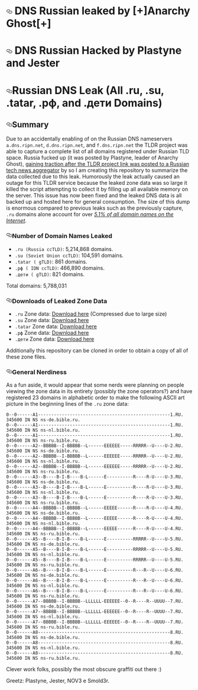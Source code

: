  <h1><a href="#russian-dns-leak-all-ru-su-tatar-рф-and-дети-domains" aria-hidden="true" class="anchor" id="user-content-russian-dns-leak-all-ru-su-tatar-рф-and-дети-domains"><svg aria-hidden="true" class="octicon octicon-link" height="16" version="1.1" viewBox="0 0 16 16" width="16"><path fill-rule="evenodd" d="M4 9h1v1H4c-1.5 0-3-1.69-3-3.5S2.55 3 4 3h4c1.45 0 3 1.69 3 3.5 0 1.41-.91 2.72-2 3.25V8.59c.58-.45 1-1.27 1-2.09C10 5.22 8.98 4 8 4H4c-.98 0-2 1.22-2 2.5S3 9 4 9zm9-3h-1v1h1c1 0 2 1.22 2 2.5S13.98 12 13 12H9c-.98 0-2-1.22-2-2.5 0-.83.42-1.64 1-2.09V6.25c-1.09.53-2 1.84-2 3.25C6 11.31 7.55 13 9 13h4c1.45 0 3-1.69 3-3.5S14.5 6 13 6z"></path></svg></a>
DNS Russian leaked by [+]Anarchy Ghost[+]</h1>

<h1><a href="#russian-dns-leak-all-ru-su-tatar-рф-and-дети-domains" aria-hidden="true" class="anchor" id="user-content-russian-dns-leak-all-ru-su-tatar-рф-and-дети-domains"><svg aria-hidden="true" class="octicon octicon-link" height="16" version="1.1" viewBox="0 0 16 16" width="16"><path fill-rule="evenodd" d="M4 9h1v1H4c-1.5 0-3-1.69-3-3.5S2.55 3 4 3h4c1.45 0 3 1.69 3 3.5 0 1.41-.91 2.72-2 3.25V8.59c.58-.45 1-1.27 1-2.09C10 5.22 8.98 4 8 4H4c-.98 0-2 1.22-2 2.5S3 9 4 9zm9-3h-1v1h1c1 0 2 1.22 2 2.5S13.98 12 13 12H9c-.98 0-2-1.22-2-2.5 0-.83.42-1.64 1-2.09V6.25c-1.09.53-2 1.84-2 3.25C6 11.31 7.55 13 9 13h4c1.45 0 3-1.69 3-3.5S14.5 6 13 6z"></path></svg></a>
DNS Russian Hacked by Plastyne and Jester </h1>

<h1><a href="#russian-dns-leak-all-ru-su-tatar-рф-and-дети-domains" aria-hidden="true" class="anchor" id="user-content-russian-dns-leak-all-ru-su-tatar-рф-and-дети-domains"><svg aria-hidden="true" class="octicon octicon-link" height="16" version="1.1" viewBox="0 0 16 16" width="16"><path fill-rule="evenodd" d="M4 9h1v1H4c-1.5 0-3-1.69-3-3.5S2.55 3 4 3h4c1.45 0 3 1.69 3 3.5 0 1.41-.91 2.72-2 3.25V8.59c.58-.45 1-1.27 1-2.09C10 5.22 8.98 4 8 4H4c-.98 0-2 1.22-2 2.5S3 9 4 9zm9-3h-1v1h1c1 0 2 1.22 2 2.5S13.98 12 13 12H9c-.98 0-2-1.22-2-2.5 0-.83.42-1.64 1-2.09V6.25c-1.09.53-2 1.84-2 3.25C6 11.31 7.55 13 9 13h4c1.45 0 3-1.69 3-3.5S14.5 6 13 6z"></path></svg></a>Russian DNS Leak (All .ru, .su, .tatar, .рф, and .дети Domains)</h1>
<h2><a href="#summary" aria-hidden="true" class="anchor" id="user-content-summary"><svg aria-hidden="true" class="octicon octicon-link" height="16" version="1.1" viewBox="0 0 16 16" width="16"><path fill-rule="evenodd" d="M4 9h1v1H4c-1.5 0-3-1.69-3-3.5S2.55 3 4 3h4c1.45 0 3 1.69 3 3.5 0 1.41-.91 2.72-2 3.25V8.59c.58-.45 1-1.27 1-2.09C10 5.22 8.98 4 8 4H4c-.98 0-2 1.22-2 2.5S3 9 4 9zm9-3h-1v1h1c1 0 2 1.22 2 2.5S13.98 12 13 12H9c-.98 0-2-1.22-2-2.5 0-.83.42-1.64 1-2.09V6.25c-1.09.53-2 1.84-2 3.25C6 11.31 7.55 13 9 13h4c1.45 0 3-1.69 3-3.5S14.5 6 13 6z"></path></svg></a>Summary</h2>
<p>Due to an accidentally enabling of on the Russian DNS nameservers <code>a.dns.ripn.net</code>, <code>d.dns.ripn.net</code>, and <code>f.dns.ripn.net</code> the TLDR project</a> was able to capture a complete list of all domains registered under Russian TLD space. Russia fucked up (it was posted by Plastyne, leader of Anarchy Ghost), <a href="https://habrahabr.ru/post/331144/">gaining traction after the TLDR project link was  posted to a Russian tech news aggregator</a> by so I am creating this repository to summarize the data collected due to this leak. Humorously the leak actually caused an outage for this TLDR service because the leaked zone data was so large it killed the script attempting to collect it by filling up all available memory on the server</a>. This issue has now been fixed and the leaked DNS data is all backed up and hosted here for general consumption. The size of this dump is enormous compared to previous leaks such as the previously capture, <code>.ru</code> domains alone account for over <em><a href="https://w3techs.com/technologies/overview/top_level_domain/all">5.1% of all domain names on the Internet</a></em>.</p>
<h3><a href="#number-of-domain-names-leaked" aria-hidden="true" class="anchor" id="user-content-number-of-domain-names-leaked"><svg aria-hidden="true" class="octicon octicon-link" height="16" version="1.1" viewBox="0 0 16 16" width="16"><path fill-rule="evenodd" d="M4 9h1v1H4c-1.5 0-3-1.69-3-3.5S2.55 3 4 3h4c1.45 0 3 1.69 3 3.5 0 1.41-.91 2.72-2 3.25V8.59c.58-.45 1-1.27 1-2.09C10 5.22 8.98 4 8 4H4c-.98 0-2 1.22-2 2.5S3 9 4 9zm9-3h-1v1h1c1 0 2 1.22 2 2.5S13.98 12 13 12H9c-.98 0-2-1.22-2-2.5 0-.83.42-1.64 1-2.09V6.25c-1.09.53-2 1.84-2 3.25C6 11.31 7.55 13 9 13h4c1.45 0 3-1.69 3-3.5S14.5 6 13 6z"></path></svg></a>Number of Domain Names Leaked</h3>
<ul>
<li><code>.ru (Russia ccTLD)</code>: 5,214,868 domains.</li>
<li><code>.su (Soviet Union ccTLD)</code>: 104,591 domains.</li>
<li><code>.tatar ( gTLD)</code>: 861 domains.</li>
<li><code>.рф ( IDN ccTLD)</code>: 466,890 domains.</li>
<li><code>.дети ( gTLD)</code>: 821 domains.</li>
</ul>
<p>Total domains: 5,788,031</p>
<h3><a href="#downloads-of-leaked-zone-data" aria-hidden="true" class="anchor" id="user-content-downloads-of-leaked-zone-data"><svg aria-hidden="true" class="octicon octicon-link" height="16" version="1.1" viewBox="0 0 16 16" width="16"><path fill-rule="evenodd" d="M4 9h1v1H4c-1.5 0-3-1.69-3-3.5S2.55 3 4 3h4c1.45 0 3 1.69 3 3.5 0 1.41-.91 2.72-2 3.25V8.59c.58-.45 1-1.27 1-2.09C10 5.22 8.98 4 8 4H4c-.98 0-2 1.22-2 2.5S3 9 4 9zm9-3h-1v1h1c1 0 2 1.22 2 2.5S13.98 12 13 12H9c-.98 0-2-1.22-2-2.5 0-.83.42-1.64 1-2.09V6.25c-1.09.53-2 1.84-2 3.25C6 11.31 7.55 13 9 13h4c1.45 0 3-1.69 3-3.5S14.5 6 13 6z"></path></svg></a>Downloads of Leaked Zone Data</h3>
<ul>
<li><code>.ru</code> Zone data: <a href="https://github.com/mandatoryprogrammer/TLDR/blob/e04bef94efbf546760888b7608fee10e6639aede/archives/ru/a.dns.ripn.net.zone.gz?raw=true">Download here</a> (Compressed due to large size)</li>
<li><code>.su</code> Zone data: <a href="https://raw.githubusercontent.com/mandatoryprogrammer/TLDR/e04bef94efbf546760888b7608fee10e6639aede/archives/su/a.dns.ripn.net.zone">Download here</a></li>
<li><code>.tatar</code> Zone data: <a href="https://raw.githubusercontent.com/mandatoryprogrammer/TLDR/e04bef94efbf546760888b7608fee10e6639aede/archives/tatar/a.dns.ripn.net.zone">Download here</a></li>
<li><code>.рф</code> Zone data: <a href="https://github.com/mandatoryprogrammer/TLDR/blob/e04bef94efbf546760888b7608fee10e6639aede/archives/xn--p1ai/a.dns.ripn.net.zone.gz?raw=true">Download here</a></li>
<li><code>.дети</code> Zone data: <a href="https://raw.githubusercontent.com/mandatoryprogrammer/TLDR/e04bef94efbf546760888b7608fee10e6639aede/archives/xn--d1acj3b/a.dns.ripn.net.zone">Download here</a></li>
</ul>
<p>Additionally this repository can be cloned in order to obtain a copy of all of these zone files.</p>
<h3><a href="#general-nerdiness" aria-hidden="true" class="anchor" id="user-content-general-nerdiness"><svg aria-hidden="true" class="octicon octicon-link" height="16" version="1.1" viewBox="0 0 16 16" width="16"><path fill-rule="evenodd" d="M4 9h1v1H4c-1.5 0-3-1.69-3-3.5S2.55 3 4 3h4c1.45 0 3 1.69 3 3.5 0 1.41-.91 2.72-2 3.25V8.59c.58-.45 1-1.27 1-2.09C10 5.22 8.98 4 8 4H4c-.98 0-2 1.22-2 2.5S3 9 4 9zm9-3h-1v1h1c1 0 2 1.22 2 2.5S13.98 12 13 12H9c-.98 0-2-1.22-2-2.5 0-.83.42-1.64 1-2.09V6.25c-1.09.53-2 1.84-2 3.25C6 11.31 7.55 13 9 13h4c1.45 0 3-1.69 3-3.5S14.5 6 13 6z"></path></svg></a>General Nerdiness</h3>
<p>As a fun aside, it would appear that some nerds were planning on people viewing the zone data in its entirety (possibly the zone operators?) and have registered 23 domains in alphabetic order to make the following ASCII art picture in the beginning lines of the <code>.ru</code> zone data:</p>
<pre lang="bind"><code>0--0------A1--------------------------------------------------1.RU. 345600 IN NS ns-de.bible.ru.
0--0------A1--------------------------------------------------1.RU. 345600 IN NS ns-nl.bible.ru.
0--0------A1--------------------------------------------------1.RU. 345600 IN NS ns-ru.bible.ru.
0--0------A2--BBBBB--I-BBBBB--L------EEEEEE-----RRRRR--U----U-2.RU. 345600 IN NS ns-de.bible.ru.
0--0------A2--BBBBB--I-BBBBB--L------EEEEEE-----RRRRR--U----U-2.RU. 345600 IN NS ns-nl.bible.ru.
0--0------A2--BBBBB--I-BBBBB--L------EEEEEE-----RRRRR--U----U-2.RU. 345600 IN NS ns-ru.bible.ru.
0--0------A3--B----B-I-B----B-L------E----------R----R-U----U-3.RU. 345600 IN NS ns-de.bible.ru.
0--0------A3--B----B-I-B----B-L------E----------R----R-U----U-3.RU. 345600 IN NS ns-nl.bible.ru.
0--0------A3--B----B-I-B----B-L------E----------R----R-U----U-3.RU. 345600 IN NS ns-ru.bible.ru.
0--0------A4--BBBBB--I-BBBBB--L------EEEEE------R----R-U----U-4.RU. 345600 IN NS ns-de.bible.ru.
0--0------A4--BBBBB--I-BBBBB--L------EEEEE------R----R-U----U-4.RU. 345600 IN NS ns-nl.bible.ru.
0--0------A4--BBBBB--I-BBBBB--L------EEEEE------R----R-U----U-4.RU. 345600 IN NS ns-ru.bible.ru.
0--0------A5--B----B-I-B----B-L------E----------RRRRR--U----U-5.RU. 345600 IN NS ns-de.bible.ru.
0--0------A5--B----B-I-B----B-L------E----------RRRRR--U----U-5.RU. 345600 IN NS ns-nl.bible.ru.
0--0------A5--B----B-I-B----B-L------E----------RRRRR--U----U-5.RU. 345600 IN NS ns-ru.bible.ru.
0--0------A6--B----B-I-B----B-L------E----------R---R--U----U-6.RU. 345600 IN NS ns-de.bible.ru.
0--0------A6--B----B-I-B----B-L------E----------R---R--U----U-6.RU. 345600 IN NS ns-nl.bible.ru.
0--0------A6--B----B-I-B----B-L------E----------R---R--U----U-6.RU. 345600 IN NS ns-ru.bible.ru.
0--0------A7--BBBBB--I-BBBBB--LLLLLL-EEEEEE--0--R----R--UUUU--7.RU. 345600 IN NS ns-de.bible.ru.
0--0------A7--BBBBB--I-BBBBB--LLLLLL-EEEEEE--0--R----R--UUUU--7.RU. 345600 IN NS ns-nl.bible.ru.
0--0------A7--BBBBB--I-BBBBB--LLLLLL-EEEEEE--0--R----R--UUUU--7.RU. 345600 IN NS ns-ru.bible.ru.
0--0------A8--------------------------------------------------8.RU. 345600 IN NS ns-de.bible.ru.
0--0------A8--------------------------------------------------8.RU. 345600 IN NS ns-nl.bible.ru.
0--0------A8--------------------------------------------------8.RU. 345600 IN NS ns-ru.bible.ru.
</code></pre>
<p>Clever work folks, possibly the most obscure graffiti out there :)</p>
<p>Greetz: Plastyne, Jester, NOV3 e Smold3r.</p>
